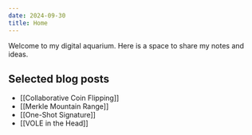 ```yaml
---
date: 2024-09-30
title: Home
---
```


Welcome to my digital aquarium.
Here is a space to share my notes and ideas.

## Selected blog posts

- [[Collaborative Coin Flipping]]
- [[Merkle Mountain Range]]
- [[One-Shot Signature]]
- [[VOLE in the Head]]

